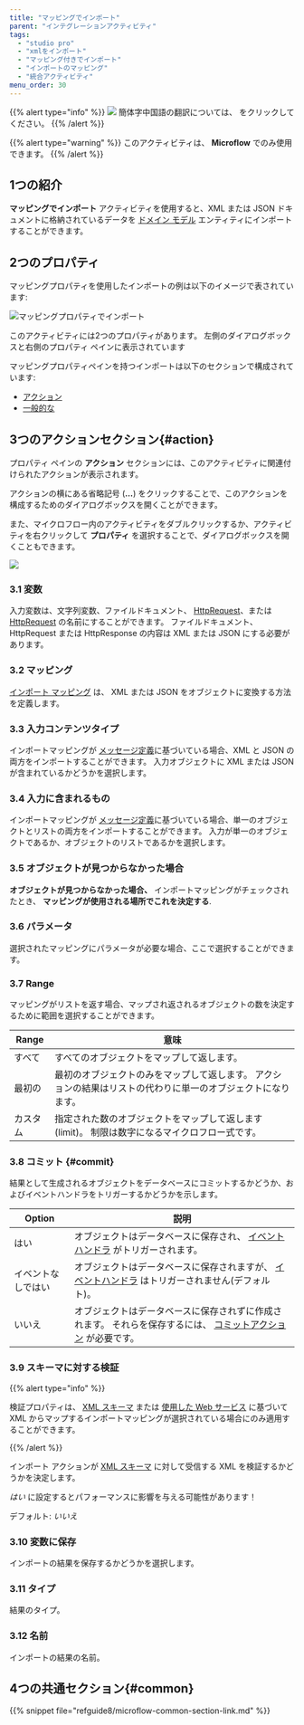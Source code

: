 ```yaml
---
title: "マッピングでインポート"
parent: "インテグレーションアクティビティ"
tags:
  - "studio pro"
  - "xmlをインポート"
  - "マッピング付きでインポート"
  - "インポートのマッピング"
  - "統合アクティビティ"
menu_order: 30
---
```


{{% alert type="info" %}}
<img src="attachments/chinese-translation/china.png" style="display: inline-block; margin: 0" /> 簡体字中国語の翻訳については、 [<unk> <unk> <unk>](https://cdn.mendix.tencent-cloud.com/documentation/refguide8/import-mapping-action.pdf) をクリックしてください。
{{% /alert %}}

{{% alert type="warning" %}}
このアクティビティは、 **Microflow** でのみ使用できます。
{{% /alert %}}

## 1つの紹介

**マッピングでインポート** アクティビティを使用すると、XML または JSON ドキュメントに格納されているデータを [ドメイン モデル](domain-model) エンティティにインポートすることができます。

## 2つのプロパティ

マッピングプロパティを使用したインポートの例は以下のイメージで表されています:

![マッピングプロパティでインポート](attachments/integration-activities/import-with-mapping-properties.png)

このアクティビティには2つのプロパティがあります。 左側のダイアログボックスと右側のプロパティ ペインに表示されています

マッピングプロパティペインを持つインポートは以下のセクションで構成されています:

* [アクション](#action)
* [一般的な](#common)

## 3つのアクションセクション{#action}

プロパティ ペインの **アクション** セクションには、このアクティビティに関連付けられたアクションが表示されます。

アクションの横にある省略記号 (**…**) をクリックすることで、このアクションを構成するためのダイアログボックスを開くことができます。

また、マイクロフロー内のアクティビティをダブルクリックするか、アクティビティを右クリックして **プロパティ** を選択することで、ダイアログボックスを開くこともできます。

![](attachments/integration-activities/import-mapping-action.png)

### 3.1 変数

入力変数は、文字列変数、ファイルドキュメント、 [HttpRequest](http-request-and-response-entities#http-request)、または [HttpRequest](http-request-and-response-entities#http-response) の名前にすることができます。 ファイルドキュメント、HttpRequest または HttpResponse の内容は XML または JSON にする必要があります。

### 3.2 マッピング

[インポート マッピング](import-mappings) は、 XML または JSON をオブジェクトに変換する方法を定義します。

### 3.3 入力コンテンツタイプ

インポートマッピングが [メッセージ定義](message-definitions)に基づいている場合、XML と JSON の両方をインポートすることができます。 入力オブジェクトに XML または JSON が含まれているかどうかを選択します。

### 3.4 入力に含まれるもの

インポートマッピングが [メッセージ定義](message-definitions)に基づいている場合、単一のオブジェクトとリストの両方をインポートすることができます。 入力が単一のオブジェクトであるか、オブジェクトのリストであるかを選択します。

### 3.5 オブジェクトが見つからなかった場合

**オブジェクトが見つからなかった場合、** インポートマッピングがチェックされたとき、 **マッピングが使用される場所でこれを決定する**.

### 3.6 パラメータ

選択されたマッピングにパラメータが必要な場合、ここで選択することができます。

### 3.7 Range

 マッピングがリストを返す場合、マップされ返されるオブジェクトの数を決定するために範囲を選択することができます。

| Range | 意味                                                      |
| ----- | ------------------------------------------------------- |
| すべて   | すべてのオブジェクトをマップして返します。                                   |
| 最初の   | 最初のオブジェクトのみをマップして返します。 アクションの結果はリストの代わりに単一のオブジェクトになります。 |
| カスタム  | 指定された数のオブジェクトをマップして返します(limit)。 制限は数字になるマイクロフロー式です。     |

### 3.8 コミット {#commit}

結果として生成されるオブジェクトをデータベースにコミットするかどうか、およびイベントハンドラをトリガーするかどうかを示します。

| Option    | 説明                                                                             |
| --------- | ------------------------------------------------------------------------------ |
| はい        | オブジェクトはデータベースに保存され、 [イベントハンドラ](event-handlers) がトリガーされます。                      |
| イベントなしではい | オブジェクトはデータベースに保存されますが、 [イベントハンドラ](event-handlers) はトリガーされません(デフォルト)。           |
| いいえ       | オブジェクトはデータベースに保存されずに作成されます。 それらを保存するには、 [コミットアクション](committing-objects) が必要です。 |

### 3.9 スキーマに対する検証

{{% alert type="info" %}}

検証プロパティは、 [XML スキーマ](xml-schemas) または [使用した Web サービス](consumed-web-service) に基づいて XML からマップするインポートマッピングが選択されている場合にのみ適用することができます。

{{% /alert %}}

インポート アクションが [XML スキーマ](xml-schemas) に対して受信する XML を検証するかどうかを決定します。

_はい_ に設定するとパフォーマンスに影響を与える可能性があります！

デフォルト: *いいえ*

### 3.10 変数に保存

インポートの結果を保存するかどうかを選択します。

### 3.11 タイプ

結果のタイプ。

### 3.12 名前

インポートの結果の名前。

## 4つの共通セクション{#common}

{{% snippet file="refguide8/microflow-common-section-link.md" %}}
